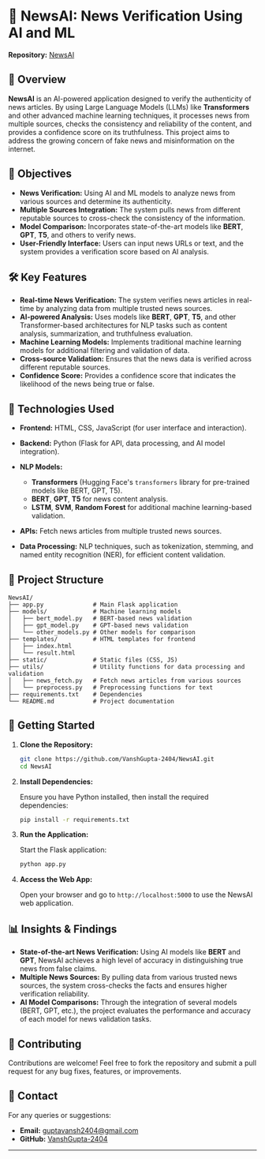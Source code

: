 # 📰 NewsAI: News Verification Using AI and ML

**Repository:** [NewsAI](https://github.com/VanshGupta-2404/NewsAI)

## 📌 Overview

**NewsAI** is an AI-powered application designed to verify the authenticity of news articles. By using Large Language Models (LLMs) like **Transformers** and other advanced machine learning techniques, it processes news from multiple sources, checks the consistency and reliability of the content, and provides a confidence score on its truthfulness. This project aims to address the growing concern of fake news and misinformation on the internet.

## 🎯 Objectives

* **News Verification:** Using AI and ML models to analyze news from various sources and determine its authenticity.
* **Multiple Sources Integration:** The system pulls news from different reputable sources to cross-check the consistency of the information.
* **Model Comparison:** Incorporates state-of-the-art models like **BERT**, **GPT**, **T5**, and others to verify news.
* **User-Friendly Interface:** Users can input news URLs or text, and the system provides a verification score based on AI analysis.

## 🛠️ Key Features

* **Real-time News Verification:** The system verifies news articles in real-time by analyzing data from multiple trusted news sources.
* **AI-powered Analysis:** Uses models like **BERT**, **GPT**, **T5**, and other Transformer-based architectures for NLP tasks such as content analysis, summarization, and truthfulness evaluation.
* **Machine Learning Models:** Implements traditional machine learning models for additional filtering and validation of data.
* **Cross-source Validation:** Ensures that the news data is verified across different reputable sources.
* **Confidence Score:** Provides a confidence score that indicates the likelihood of the news being true or false.

## 🧰 Technologies Used

* **Frontend:** HTML, CSS, JavaScript (for user interface and interaction).
* **Backend:** Python (Flask for API, data processing, and AI model integration).
* **NLP Models:**

  * **Transformers** (Hugging Face's `transformers` library for pre-trained models like BERT, GPT, T5).
  * **BERT**, **GPT**, **T5** for news content analysis.
  * **LSTM**, **SVM**, **Random Forest** for additional machine learning-based validation.
* **APIs:** Fetch news articles from multiple trusted news sources.
* **Data Processing:** NLP techniques, such as tokenization, stemming, and named entity recognition (NER), for efficient content validation.

## 📂 Project Structure

```
NewsAI/
├── app.py              # Main Flask application
├── models/             # Machine learning models
│   ├── bert_model.py   # BERT-based news validation
│   ├── gpt_model.py    # GPT-based news validation
│   └── other_models.py # Other models for comparison
├── templates/          # HTML templates for frontend
│   ├── index.html
│   └── result.html
├── static/             # Static files (CSS, JS)
├── utils/              # Utility functions for data processing and validation
│   ├── news_fetch.py   # Fetch news articles from various sources
│   └── preprocess.py   # Preprocessing functions for text
├── requirements.txt    # Dependencies
└── README.md           # Project documentation
```

## 🚀 Getting Started

1. **Clone the Repository:**

   ```bash
   git clone https://github.com/VanshGupta-2404/NewsAI.git
   cd NewsAI
   ```

2. **Install Dependencies:**

   Ensure you have Python installed, then install the required dependencies:

   ```bash
   pip install -r requirements.txt
   ```

3. **Run the Application:**

   Start the Flask application:

   ```bash
   python app.py
   ```

4. **Access the Web App:**

   Open your browser and go to `http://localhost:5000` to use the NewsAI web application.

## 📊 Insights & Findings

* **State-of-the-art News Verification:** Using AI models like **BERT** and **GPT**, NewsAI achieves a high level of accuracy in distinguishing true news from false claims.
* **Multiple News Sources:** By pulling data from various trusted news sources, the system cross-checks the facts and ensures higher verification reliability.
* **AI Model Comparisons:** Through the integration of several models (BERT, GPT, etc.), the project evaluates the performance and accuracy of each model for news validation tasks.

## 🤝 Contributing

Contributions are welcome! Feel free to fork the repository and submit a pull request for any bug fixes, features, or improvements.

## 📧 Contact

For any queries or suggestions:

* **Email:** [guptavansh2404@gmail.com](mailto:guptavansh2404@gmail.com)
* **GitHub:** [VanshGupta-2404](https://github.com/VanshGupta-2404)

---
